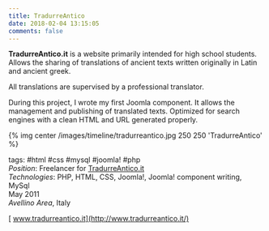 ```yaml
---
title: TradurreAntico
date: 2018-02-04 13:15:05
comments: false
---
```

**TradurreAntico.it** is a website primarily intended for high school students. Allows the sharing of translations of ancient texts written originally in Latin and ancient greek.

All translations are supervised by a professional translator.

During this project, I wrote my first Joomla component. It allows the management and publishing of translated texts. Optimized for search engines with a clean HTML and URL generated properly.

{% img center /images/timeline/tradurreantico.jpg 250 250 'TradurreAntico' %}

tags: #html #css #mysql #joomla! #php  
_Position_: Freelancer for [TradurreAntico.it](http://www.tradurreantico.it/ "TradurreAntico.it")  
_Technologies_: PHP, HTML, CSS, Joomla!, Joomla! component writing, MySql  
May 2011  
_Avellino Area_, Italy

[<i class="fa fa-external-link" aria-hidden="true"></i>&nbsp;www.tradurreantico.it](http://www.tradurreantico.it/)
